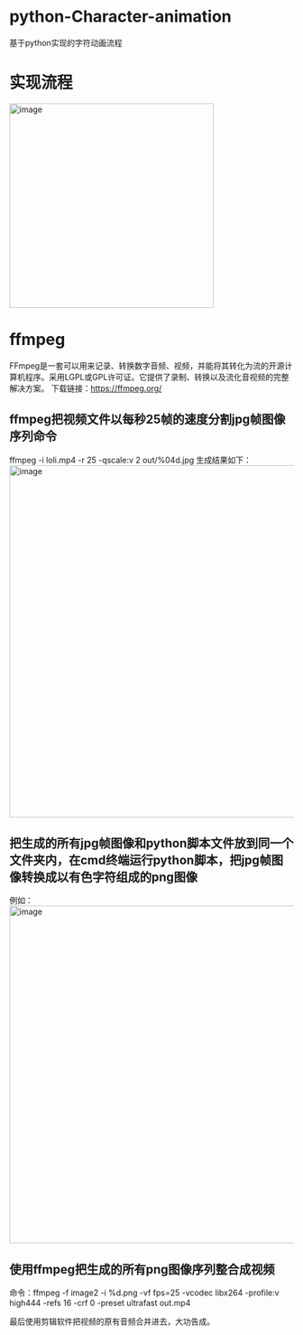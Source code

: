 # python-Character-animation
基于python实现的字符动画流程
# 实现流程
<img width="362" alt="image" src="https://github.com/Ender147/python-Character-animation/assets/57763467/b28155ab-0dde-4cbf-a820-06f714a73369">

# ffmpeg
FFmpeg是一套可以用来记录、转换数字音频、视频，并能将其转化为流的开源计算机程序。采用LGPL或GPL许可证。它提供了录制、转换以及流化音视频的完整解决方案。
下载链接：https://ffmpeg.org/

## ffmpeg把视频文件以每秒25帧的速度分割jpg帧图像序列命令
ffmpeg -i loli.mp4 -r 25 -qscale:v 2 out/%04d.jpg
生成结果如下：
<img width="624" alt="image" src="https://github.com/Ender147/python-Character-animation/assets/57763467/6d1047a7-b770-44f0-ba3d-c8b56b389303">

## 把生成的所有jpg帧图像和python脚本文件放到同一个文件夹内，在cmd终端运行python脚本，把jpg帧图像转换成以有色字符组成的png图像
例如：
<img width="598" alt="image" src="https://github.com/Ender147/python-Character-animation/assets/57763467/484750ce-b99d-40d9-8a61-a37bccaea96a">


## 使用ffmpeg把生成的所有png图像序列整合成视频
命令：ffmpeg -f image2 -i %d.png -vf fps=25 -vcodec libx264 -profile:v high444 -refs 16 -crf 0 -preset ultrafast out.mp4

最后使用剪辑软件把视频的原有音频合并进去，大功告成。

